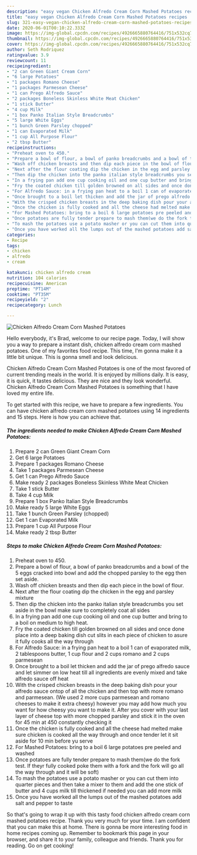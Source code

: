 ```yaml
---
description: "easy vegan Chicken Alfredo Cream Corn Mashed Potatoes recipes | how to cook Chicken Alfredo Cream Corn Mashed Potatoes"
title: "easy vegan Chicken Alfredo Cream Corn Mashed Potatoes recipes | how to cook Chicken Alfredo Cream Corn Mashed Potatoes"
slug: 321-easy-vegan-chicken-alfredo-cream-corn-mashed-potatoes-recipes-how-to-cook-chicken-alfredo-cream-corn-mashed-potatoes
date: 2020-06-01T00:10:22.333Z
image: https://img-global.cpcdn.com/recipes/4926665880764416/751x532cq70/chicken-alfredo-cream-corn-mashed-potatoes-recipe-main-photo.jpg
thumbnail: https://img-global.cpcdn.com/recipes/4926665880764416/751x532cq70/chicken-alfredo-cream-corn-mashed-potatoes-recipe-main-photo.jpg
cover: https://img-global.cpcdn.com/recipes/4926665880764416/751x532cq70/chicken-alfredo-cream-corn-mashed-potatoes-recipe-main-photo.jpg
author: Seth Rodriquez
ratingvalue: 3.9
reviewcount: 11
recipeingredient:
- "2 can Green Giant Cream Corn"
- "6 large Potatoes"
- "1 packages Romano Cheese"
- "1 packages Parmesean Cheese"
- "1 can Prego Alfredo Sauce"
- "2 packages Boneless Skinless White Meat Chicken"
- "1 stick Butter"
- "4 cup Milk"
- "1 box Panko Italian Style Breadcrumbs"
- "5 large White Eggs"
- "1 bunch Green Parsley chopped"
- "1 can Evaporated Milk"
- "1 cup All Purpose Flour"
- "2 tbsp Butter"
recipeinstructions:
- "Preheat oven to 450."
- "Prepare a bowl of flour, a bowl of panko breadcrumbs and a bowl of the 5 eggs cracked into bowl and add the chopped parsley to the egg then set aside."
- "Wash off chicken breasts and then dip each piece in the bowl of flour."
- "Next after the flour coating dip the chicken in the egg and parsley mixture"
- "Then dip the chicken into the panko italian style breadcrumbs you set aside in the bowl make sure to completely coat all sides"
- "In a frying pan add one cup cooking oil and one cup butter and bring to a boil on medium to high heat."
- "Fry the coated chicken till golden browned on all sides and once done place into a deep baking dish cut slits in each piece of chicken to asure it fully cooks all the way through"
- "For Alfredo Sauce: in a frying pan heat to a boil 1 can of evaporated milk, 2 tablespoons butter, 1 cup flour and 2 cups romano and 2 cups parmesean"
- "Once brought to a boil let thicken and add the jar of prego alfredo sauce and let simmer on low heat till all ingredients are evenly mixed and take alfredo sauce off heat"
- "With the crisped chicken breasts in the deep baking dish pour your alfredo sauce ontop of all the chicken and then top with more romano and parmesean. (We used 2 more cups parmesean and romano cheeses to make it extra cheesy) however you may add how much you want for how cheesy you want to make it. After you cover with your last layer of cheese top with more chopped parsley and stick it in the oven for 45 min at 450 constantly checking it"
- "Once the chicken is fully cooked and all the cheese had melted make sure chicken is cooked all the way through and once tender let it sit aside for 10 min before yu serve"
- "For Mashed Potatoes: bring to a boil 6 large potatoes pre peeled and washed"
- "Once potatoes are fully tender prepare to mash them(we do the fork test. If theyr fully cooked poke them with a fork and the fork will go all the way through and it will be soft)"
- "To mash the potatoes use a potato masher or you can cut them into quarter pieces and then take a mixer to them and add the one stick of butter and 4 cups milk till thickened if needed you can add more milk"
- "Once you have worked all the lumps out of the mashed potatoes add salt and pepper to taste"
categories:
- Recipe
tags:
- chicken
- alfredo
- cream

katakunci: chicken alfredo cream 
nutrition: 104 calories
recipecuisine: American
preptime: "PT14M"
cooktime: "PT35M"
recipeyield: "2"
recipecategory: Lunch

---
```



![Chicken Alfredo Cream Corn Mashed Potatoes](https://img-global.cpcdn.com/recipes/4926665880764416/751x532cq70/chicken-alfredo-cream-corn-mashed-potatoes-recipe-main-photo.jpg)

Hello everybody, it's Brad, welcome to our recipe page. Today, I will show you a way to prepare a instant dish, chicken alfredo cream corn mashed potatoes. One of my favorites food recipe. This time, I'm gonna make it a little bit unique. This is gonna smell and look delicious.



Chicken Alfredo Cream Corn Mashed Potatoes is one of the most favored of current trending meals in the world. It is enjoyed by millions daily. It is easy, it is quick, it tastes delicious. They are nice and they look wonderful. Chicken Alfredo Cream Corn Mashed Potatoes is something that I have loved my entire life.


To get started with this recipe, we have to prepare a few ingredients. You can have chicken alfredo cream corn mashed potatoes using 14 ingredients and 15 steps. Here is how you can achieve that.

<!--inarticleads1-->

##### The ingredients needed to make Chicken Alfredo Cream Corn Mashed Potatoes:

1. Prepare 2 can Green Giant Cream Corn
1. Get 6 large Potatoes
1. Prepare 1 packages Romano Cheese
1. Take 1 packages Parmesean Cheese
1. Get 1 can Prego Alfredo Sauce
1. Make ready 2 packages Boneless Skinless White Meat Chicken
1. Take 1 stick Butter
1. Take 4 cup Milk
1. Prepare 1 box Panko Italian Style Breadcrumbs
1. Make ready 5 large White Eggs
1. Take 1 bunch Green Parsley (chopped)
1. Get 1 can Evaporated Milk
1. Prepare 1 cup All Purpose Flour
1. Make ready 2 tbsp Butter




<!--inarticleads2-->

##### Steps to make Chicken Alfredo Cream Corn Mashed Potatoes:

1. Preheat oven to 450.
1. Prepare a bowl of flour, a bowl of panko breadcrumbs and a bowl of the 5 eggs cracked into bowl and add the chopped parsley to the egg then set aside.
1. Wash off chicken breasts and then dip each piece in the bowl of flour.
1. Next after the flour coating dip the chicken in the egg and parsley mixture
1. Then dip the chicken into the panko italian style breadcrumbs you set aside in the bowl make sure to completely coat all sides
1. In a frying pan add one cup cooking oil and one cup butter and bring to a boil on medium to high heat.
1. Fry the coated chicken till golden browned on all sides and once done place into a deep baking dish cut slits in each piece of chicken to asure it fully cooks all the way through
1. For Alfredo Sauce: in a frying pan heat to a boil 1 can of evaporated milk, 2 tablespoons butter, 1 cup flour and 2 cups romano and 2 cups parmesean
1. Once brought to a boil let thicken and add the jar of prego alfredo sauce and let simmer on low heat till all ingredients are evenly mixed and take alfredo sauce off heat
1. With the crisped chicken breasts in the deep baking dish pour your alfredo sauce ontop of all the chicken and then top with more romano and parmesean. (We used 2 more cups parmesean and romano cheeses to make it extra cheesy) however you may add how much you want for how cheesy you want to make it. After you cover with your last layer of cheese top with more chopped parsley and stick it in the oven for 45 min at 450 constantly checking it
1. Once the chicken is fully cooked and all the cheese had melted make sure chicken is cooked all the way through and once tender let it sit aside for 10 min before yu serve
1. For Mashed Potatoes: bring to a boil 6 large potatoes pre peeled and washed
1. Once potatoes are fully tender prepare to mash them(we do the fork test. If theyr fully cooked poke them with a fork and the fork will go all the way through and it will be soft)
1. To mash the potatoes use a potato masher or you can cut them into quarter pieces and then take a mixer to them and add the one stick of butter and 4 cups milk till thickened if needed you can add more milk
1. Once you have worked all the lumps out of the mashed potatoes add salt and pepper to taste




So that's going to wrap it up with this tasty food chicken alfredo cream corn mashed potatoes recipe. Thank you very much for your time. I am confident that you can make this at home. There is gonna be more interesting food in home recipes coming up. Remember to bookmark this page in your browser, and share it to your family, colleague and friends. Thank you for reading. Go on get cooking!
